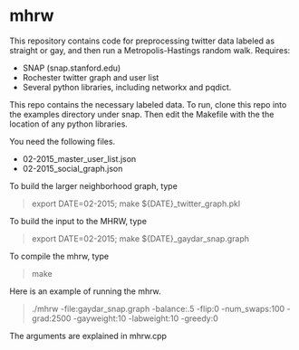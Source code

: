 # mhrw
This repository contains code for preprocessing twitter data labeled
as straight or gay, and then run a Metropolis-Hastings random walk.
Requires:

* SNAP (snap.stanford.edu)
* Rochester twitter graph and user list
* Several python libraries, including networkx and pqdict.

This repo contains the necessary labeled data. To run, clone this repo
into the examples directory under snap. Then edit the Makefile with the
the location of any python libraries.

You need the following files.

* 02-2015_master_user_list.json
* 02-2015_social_graph.json


To build the larger neighborhood graph, type

>export DATE=02-2015; make ${DATE}_twitter_graph.pkl

To build the input to the MHRW, type

> export DATE=02-2015; make ${DATE}_gaydar_snap.graph

To compile the mhrw, type

> make

Here is an example of running the mhrw.

> ./mhrw -file:gaydar_snap.graph -balance:.5 -flip:0 -num_swaps:100 -grad:2500 -gayweight:10 -labweight:10 -greedy:0

The arguments are explained in mhrw.cpp
